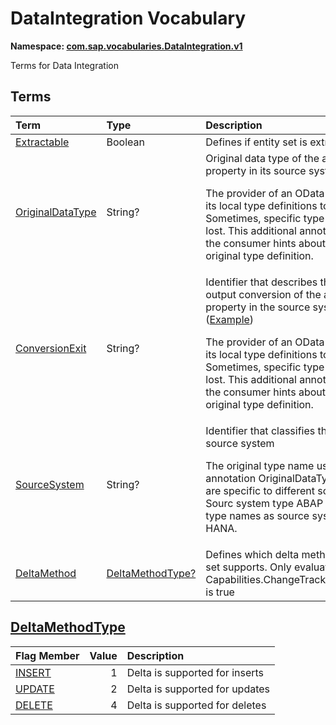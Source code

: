 # DataIntegration Vocabulary
**Namespace: [com.sap.vocabularies.DataIntegration.v1](DataIntegration.xml)**

Terms for Data Integration


## Terms

Term|Type|Description
:---|:---|:----------
[Extractable](DataIntegration.xml#L32)|Boolean|<a name="Extractable"></a>Defines if entity set is extractable
[OriginalDataType](DataIntegration.xml#L35)|String?|<a name="OriginalDataType"></a>Original data type of the annotated property in its source system ([Example](DataIntegration.xml#L38))<p>The provider of an OData service maps its local type definitions to Edm types. Sometimes, specific type information is lost. This additional annotation gives the consumer hints about the type original type definition.</p>
[ConversionExit](DataIntegration.xml#L44)|String?|<a name="ConversionExit"></a>Identifier that describes the special output conversion of the annotated property in the source system ([Example](DataIntegration.xml#L47))<p>The provider of an OData service maps its local type definitions to Edm types. Sometimes, specific type information is lost. This additional annotation gives the consumer hints about the type original type definition.</p>
[SourceSystem](DataIntegration.xml#L53)|String?|<a name="SourceSystem"></a>Identifier that classifies the type of the source system<p>The original type name used in annotation OriginalDataType depend are specific to different source system. Sourc system type ABAP uses other type names as source system type HANA.</p>
[DeltaMethod](DataIntegration.xml#L68)|[DeltaMethodType?](#DeltaMethodType)|<a name="DeltaMethod"></a>Defines which delta method the entity set supports. Only evaluated if Capabilities.ChangeTracking/Supported is true

## <a name="DeltaMethodType"></a>[DeltaMethodType](DataIntegration.xml#L57)


Flag Member|Value|Description
:-----|----:|:----------
[INSERT](DataIntegration.xml#L58)|1|Delta is supported for inserts
[UPDATE](DataIntegration.xml#L61)|2|Delta is supported for updates
[DELETE](DataIntegration.xml#L64)|4|Delta is supported for deletes
